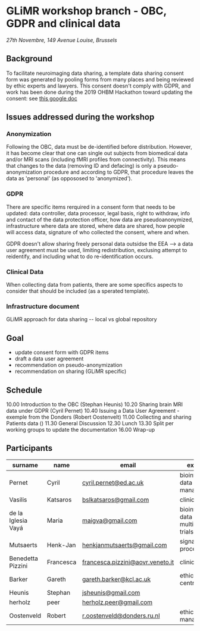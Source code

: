 # GLiMR workshop branch - OBC, GDPR and clinical data
_27th Novembre, 149 Avenue Louise, Brussels_

## Background

To facilitate neuroimaging data sharing, a template data sharing consent form was generated by pooling forms from many places and being reviewed by ethic experts and lawyers. This consent doesn't comply with GDPR, and work has been done during the 2019 OHBM Hackathon toward updating the consent: see [this google doc](https://docs.google.com/document/d/1Mfbl4DZAw7MRPjSxIiM5sfYU4gX-pcghgj5M1qb84jg/edit)

## Issues addressed during the workshop

### Anonymization

Following the OBC, data must be de-identified before distribution. However, it has become clear that one can single out subjects from biomedical data and/or MRI scans (including fMRI profiles from connectivity). This means that changes to the data (removing ID and defacing) is only a pseudo-anonymization procedure and according to GDPR, that procedure leaves the data as 'personal' (as oppososed to 'anonymized').

### GDPR

There are specific items rerquired in a consent form that needs to be updated: data controller, data processor, legal basis, right to withdraw, info and contact of the data protection officer, how data are pseudoanonymized, infrastructure where data are stored, where data are shared, how people will access data, signature of who collected the consent, where and when.

GDPR doesn't allow sharing freely personal data outsidse the EEA --> a data user agreement must be used, limiting redistribution, exclusing attempt to reidentify, and including what to do re-identification occurs.

### Clinical Data

When collecting data from patients, there are some specifics aspects to consider that should be included (as a sperated template).

### Infrastructure document

GLiMR approach for data sharing -- local vs global repository

## Goal

* update consent form with GDPR items
* draft a data user agreement
* recommendation on pseudo-anonymization
* recommendation on sharing (GLiMR specific)

## Schedule

10.00 Introduction to the OBC (Stephan Heunis)
10.20 Sharing brain MRI data under GDPR (Cyril Pernet)
10.40 Issuing a Data User Agreement - exemple from the Donders (Robert Oostenvelt)
11.00 Collecting and sharing Patients data ()
11.30 General Discussion
12.30 Lunch
13.30 Split per working groups to update the documentation
16.00 Wrap-up 

## Participants

| surname | name | email | expertise |
| ------- | ---- | ----- | --------- |
| Pernet	           | Cyril      |	cyril.pernet@ed.ac.uk	            | bioinformatics, data management |
| Vasilis 	         | Katsaros	  | bslkatsaros@gmail.com	            | clinical|
| de la Iglesia Vayá | Maria      |	maigva@gmail.com	                | bioinformatics, data base, multi-centre trials|
| Mutsaerts 	       |Henk-Jan 	  | henkjanmutsaerts@gmail.com	      | signal processing|
| Benedetta Pizzini  | Francesca 	| francesca.pizzini@aovr.veneto.it	| clinical|
| Barker	           | Gareth	    | gareth.barker@kcl.ac.uk	          | ethic,  multi-centre trials|
| Heunis 	           | Stephan 	  | jsheunis@gmail.com                | |
| herholz            |	peer 	    | herholz.peer@gmail.com            | |
| Oostenveld	       | Robert	    | r.oostenveld@donders.ru.nl	      | ethic, data management|
